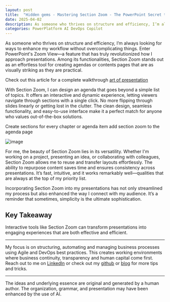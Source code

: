 ```yaml
---
layout: post
title:  "Hidden gems - Mastering Section Zoom - The PowerPoint Secret to Stunning Agendas"
date: 2025-04-02
description: As someone who thrives on structure and efficiency, I’m always looking for ways to enhance my workflow without overcomplicating things. Enter PowerPoint's Zoom View—a feature that has truly revolutionized how I approach presentations. Among its functionalities, Section Zoom stands out as an effortless tool for creating agendas or contents pages that are as visually striking as they are practical.
categories: PowerPlatform AI DevOps Copilot
---
```


As someone who thrives on structure and efficiency, I’m always looking for ways to enhance my workflow without overcomplicating things. Enter PowerPoint's Zoom View—a feature that has truly revolutionized how I approach presentations. Among its functionalities, Section Zoom stands out as an effortless tool for creating agendas or contents pages that are as visually striking as they are practical.

Check out this article for a complete walkthrough [art of presentation](https://artofpresentations.com/zoom-feature-in-powerpoint/)

With Section Zoom, I can design an agenda that goes beyond a simple list of topics. It offers an interactive and dynamic experience, letting viewers navigate through sections with a single click. No more flipping through slides linearly or getting lost in the clutter. The clean design, seamless functionality, and easy-to-use interface make it a perfect match for anyone who values out-of-the-box solutions.

Create sections for every chapter or agenda item 
add section zoom to the agenda page

![image](https://github.com/user-attachments/assets/3ab0d1f1-9a5e-46ca-aea9-709600576553)

For me, the beauty of Section Zoom lies in its versatility. Whether I'm working on a project, presenting an idea, or collaborating with colleagues, Section Zoom allows me to reuse and transfer layouts effortlessly. The ability to repurpose content saves time and ensures consistency across presentations. It’s fast, intuitive, and it works remarkably well—qualities that are always at the top of my priority list.

Incorporating Section Zoom into my presentations has not only streamlined my process but also enhanced the way I connect with my audience. It’s a reminder that sometimes, simplicity is the ultimate sophistication.

## Key Takeaway 
Interactive tools like Section Zoom can transform presentations into engaging experiences that are both effective and efficient.

----
My focus is on structuring, automating and managing business processes using Agile and DevOps best practices. This creates working environments where business continuity, transparency and human capital come first. Reach out to me on [LinkedIn](https://www.linkedin.com/in/dennisvanaelst) or check out my [github](https://github.com/dva81) or [blog](https://www.dennisvanaelst.net/) for more tips and tricks.

----
The ideas and underlying essence are original and generated by a human author. The organization, grammar, and presentation may have been enhanced by the use of AI.
